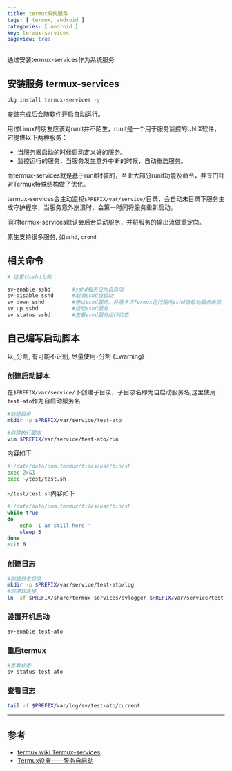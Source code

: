 ```yaml
---
title: termux系统服务
tags: [ termux, android ]
categories: [ android ]
key: termux-services
pageview: true
---
```


通过安装termux-services作为系统服务

<!--more-->

## 安装服务 termux-services

```sh
pkg install termux-services -y
```

安装完成后会随软件开启自动运行。

用过Linux的朋友应该对runit并不陌生，runit是一个用于服务监控的UNIX软件，它提供以下两种服务：

- 当服务器启动的时候启动定义好的服务。
- 监控运行的服务，当服务发生意外中断的时候，自动重启服务。

而termux-services就是基于runit封装的，至此大部分runit功能及命令，并专门针对Termux特殊结构做了优化。

termux-services会主动监视`$PREFIX/var/service/`目录，会自动未目录下服务生成守护程序，当服务意外崩溃时，会第一时间将服务重新启动。

同时termux-services默认会后台启动服务，并将服务的输出流做重定向。

原生支持很多服务, 如`sshd`, `crond`

## 相关命令

```sh
# 这里以sshd为例：

sv-enable sshd       #sshd服务设为自启动
sv-disable sshd      #取消sshd自启动
sv down sshd         #停止sshd服务，并使本次Termux运行期间sshd自启动服务失效
sv up sshd           #启动sshd服务
sv status sshd       #查看sshd服务运行状态
```

## 自己编写启动脚本

以`_`分割, 有可能不识别, 尽量使用`-`分割
{:.warning}

### 创建启动脚本

在`$PREFIX/var/service/`下创建子目录，子目录名即为自启动服务名,这里使用`test-ato`作为自启动服务名

```sh
#创建目录
mkdir -p $PREFIX/var/service/test-ato

#创建执行脚本
vim $PREFIX/var/service/test-ato/run
```

内容如下

```sh
#!/data/data/com.termux/files/usr/bin/sh
exec 2>&1
exec ~/test/test.sh
```

`~/test/test.sh`内容如下

```sh
#!/data/data/com.termux/files/usr/bin/sh
while true
do
    echo 'I am still here!'
    sleep 5
done
exit 0
```

### 创建日志

```sh
#创建日志目录
mkdir -p $PREFIX/var/service/test-ato/log
#创建软连接
ln -sf $PREFIX/share/termux-services/svlogger $PREFIX/var/service/test-ato/log/run
```

### 设置开机启动

```sh
sv-enable test-ato
```

### 重启termux

```sh
#查看状态
sv status test-ato
```

### 查看日志

```sh
tail -f $PREFIX/var/log/sv/test-ato/current
```

----

## 参考

- [termux wiki Termux-services](https://wiki.termux.com/wiki/Termux-services)
- [Termux设置——服务自启动](https://blog.csdn.net/YiBYiH/article/details/127294017)
